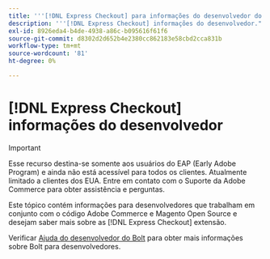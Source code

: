 ```yaml
---
title: '''[!DNL Express Checkout] para informações do desenvolvedor do Adobe Commerce'''
description: '''[!DNL Express Checkout] informações do desenvolvedor."'
exl-id: 8926eda4-b4de-4938-a86c-b095616f61f6
source-git-commit: d8302d2d652b4e2380cc862183e58cbd2cca831b
workflow-type: tm+mt
source-wordcount: '81'
ht-degree: 0%

---
```


# [!DNL Express Checkout] informações do desenvolvedor

>[!IMPORTANT]
>
> Esse recurso destina-se somente aos usuários do EAP (Early Adobe Program) e ainda não está acessível para todos os clientes. Atualmente limitado a clientes dos EUA. Entre em contato com o Suporte da Adobe Commerce para obter assistência e perguntas.

Este tópico contém informações para desenvolvedores que trabalham em conjunto com o código Adobe Commerce e Magento Open Source e desejam saber mais sobre as [!DNL Express Checkout] extensão.

Verificar [Ajuda do desenvolvedor do Bolt](https://help.bolt.com/developers/) para obter mais informações sobre Bolt para desenvolvedores.

